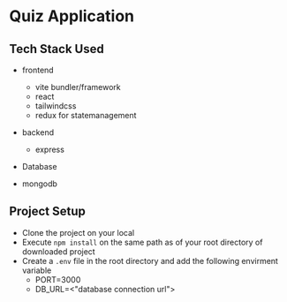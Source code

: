 # Quiz Application

## Tech Stack Used
- frontend
  - vite bundler/framework
  - react
  - tailwindcss
  - redux for statemanagement
- backend
  - express
  
- Database
 - mongodb
 
## Project Setup

- Clone the project on your local
- Execute `npm install` on the same path as of your root directory of downloaded project
- Create a `.env` file in the root directory and add the following envirment variable
  - PORT=3000
  - DB_URL=<"database connection url">
